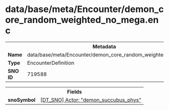 <h1>data/base/meta/Encounter/demon_core_random_weighted_no_mega.enc</h1><table><tr><th colspan="100%">Metadata</th></tr><tr><td><b>Name</b></td><td>data/base/meta/Encounter/demon_core_random_weighted_no_mega.enc</td></tr><tr><td><b>Type</b></td><td>EncounterDefinition</td></tr><tr><td><b>SNO ID</b></td><td>719588</td></tr></table>

<table><tr><th colspan="100%">Fields</th></tr><tr><td><b>snoSymbol</b></td><td><a href="..\Actor\demon_succubus_phys.acr">[DT_SNO] Actor: "demon_succubus_phys"</a></td></tr></table>

